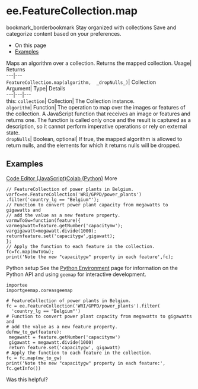  
#  ee.FeatureCollection.map
bookmark_borderbookmark Stay organized with collections  Save and categorize content based on your preferences.
  * On this page
  * [Examples](https://developers.google.com/earth-engine/apidocs/ee-featurecollection-map#examples)


Maps an algorithm over a collection. 
Returns the mapped collection.
Usage| Returns  
---|---  
`FeatureCollection.map(algorithm,  _dropNulls_)`| Collection  
Argument| Type| Details  
---|---|---  
this: `collection`| Collection| The Collection instance.  
`algorithm`| Function| The operation to map over the images or features of the collection. A JavaScript function that receives an image or features and returns one. The function is called only once and the result is captured as a description, so it cannot perform imperative operations or rely on external state.  
`dropNulls`| Boolean, optional| If true, the mapped algorithm is allowed to return nulls, and the elements for which it returns nulls will be dropped.  
## Examples
[Code Editor (JavaScript)](https://developers.google.com/earth-engine/apidocs/ee-featurecollection-map#code-editor-javascript-sample)[Colab (Python)](https://developers.google.com/earth-engine/apidocs/ee-featurecollection-map#colab-python-sample) More
```
// FeatureCollection of power plants in Belgium.
varfc=ee.FeatureCollection('WRI/GPPD/power_plants')
.filter('country_lg == "Belgium"');
// Function to convert power plant capacity from megawatts to gigawatts and
// add the value as a new feature property.
varmwToGw=function(feature){
varmegawatt=feature.getNumber('capacitymw');
vargigawatt=megawatt.divide(1000);
returnfeature.set('capacitygw',gigawatt);
};
// Apply the function to each feature in the collection.
fc=fc.map(mwToGw);
print('Note the new "capacitygw" property in each feature',fc);
```
Python setup
See the [ Python Environment](https://developers.google.com/earth-engine/guides/python_install) page for information on the Python API and using `geemap` for interactive development.
```
importee
importgeemap.coreasgeemap
```
```
# FeatureCollection of power plants in Belgium.
fc = ee.FeatureCollection('WRI/GPPD/power_plants').filter(
  'country_lg == "Belgium"')
# Function to convert power plant capacity from megawatts to gigawatts and
# add the value as a new feature property.
defmw_to_gw(feature):
 megawatt = feature.getNumber('capacitymw')
 gigawatt = megawatt.divide(1000)
 return feature.set('capacitygw', gigawatt)
# Apply the function to each feature in the collection.
fc = fc.map(mw_to_gw)
print('Note the new "capacitygw" property in each feature:', fc.getInfo())
```

Was this helpful?
